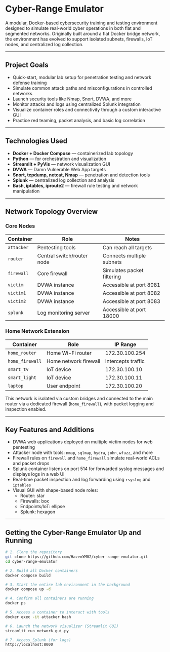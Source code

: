# Cyber-Range Emulator

A modular, Docker-based cybersecurity training and testing environment designed to simulate real-world cyber operations in both flat and segmented networks. Originally built around a flat Docker bridge network, the environment has evolved to support isolated subnets, firewalls, IoT nodes, and centralized log collection.

---

## Project Goals

- Quick-start, modular lab setup for penetration testing and network defense training  
- Simulate common attack paths and misconfigurations in controlled networks  
- Launch security tools like Nmap, Snort, DVWA, and more  
- Monitor attacks and logs using centralized Splunk integration  
- Visualize container roles and connectivity through a custom interactive GUI  
- Practice red teaming, packet analysis, and basic log correlation

---

## Technologies Used

- **Docker + Docker Compose** — containerized lab topology  
- **Python** — for orchestration and visualization  
- **Streamlit + PyVis** — network visualization GUI  
- **DVWA** — Damn Vulnerable Web App targets  
- **Snort, tcpdump, netcat, Nmap** — penetration and detection tools  
- **Splunk** — centralized log collection and analysis  
- **Bash, iptables, iproute2** — firewall rule testing and network manipulation

---

## Network Topology Overview

### Core Nodes

| Container    | Role                       | Notes                          |
|--------------|----------------------------|--------------------------------|
| `attacker`   | Pentesting tools           | Can reach all targets          |
| `router`     | Central switch/router node | Connects multiple subnets      |
| `firewall`   | Core firewall              | Simulates packet filtering     |
| `victim`     | DVWA instance              | Accessible at port 8081        |
| `victim1`    | DVWA instance              | Accessible at port 8082        |
| `victim2`    | DVWA instance              | Accessible at port 8083        |
| `splunk`     | Log monitoring server      | Accessible at port 18000       |

### Home Network Extension

| Container        | Role                  | IP Range          |
|------------------|-----------------------|-------------------|
| `home_router`     | Home Wi-Fi router      | 172.30.100.254     |
| `home_firewall`   | Home network firewall  | Intercepts traffic |
| `smart_tv`        | IoT device             | 172.30.100.10      |
| `smart_light`     | IoT device             | 172.30.100.11      |
| `laptop`          | User endpoint          | 172.30.100.20      |

This network is isolated via custom bridges and connected to the main router via a dedicated firewall (`home_firewall`), with packet logging and inspection enabled.

---

## Key Features and Additions

- DVWA web applications deployed on multiple victim nodes for web pentesting  
- Attacker node with tools: `nmap`, `sqlmap`, `hydra`, `john`, `wfuzz`, and more  
- Firewall rules on `firewall` and `home_firewall` simulate real-world ACLs and packet drops  
- Splunk container listens on port 514 for forwarded syslog messages and displays logs in a web UI  
- Real-time packet inspection and log forwarding using `rsyslog` and `iptables`  
- Visual GUI with shape-based node roles:  
  - Router: star  
  - Firewalls: box  
  - Endpoints/IoT: ellipse  
  - Splunk: hexagon

---

## Getting the Cyber-Range Emulator Up and Running

```bash
# 1. Clone the repository
git clone https://github.com/HazemYM02/cyber-range-emulator.git
cd cyber-range-emulator

# 2. Build all Docker containers
docker compose build

# 3. Start the entire lab environment in the background
docker compose up -d

# 4. Confirm all containers are running
docker ps

# 5. Access a container to interact with tools
docker exec -it attacker bash

# 6. Launch the network visualizer (Streamlit GUI)
streamlit run network_gui.py

# 7. Access Splunk (for logs)
http://localhost:8000
